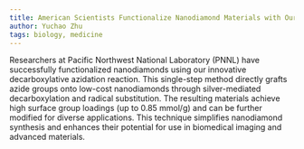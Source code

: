 ```yaml
---
title: American Scientists Functionalize Nanodiamond Materials with Our Decarboxylative Azidation Reaction
author: Yuchao Zhu
tags: biology, medicine
---
```


Researchers at Pacific Northwest National Laboratory (PNNL) have successfully functionalized nanodiamonds using our innovative decarboxylative azidation reaction. This single-step method directly grafts azide groups onto low-cost nanodiamonds through silver-mediated decarboxylation and radical substitution. The resulting materials achieve high surface group loadings (up to 0.85 mmol/g) and can be further modified for diverse applications. This technique simplifies nanodiamond synthesis and enhances their potential for use in biomedical imaging and advanced materials.
